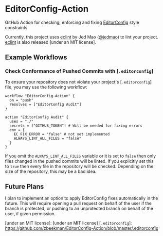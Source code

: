 # EditorConfig-Action

GitHub Action for checking, enforcing and fixing [EditorConfig] style constraints

Currently, this project uses [eclint] by Jed Mao ([@jedmao]) to lint your project. [eclint] is also
released [under an MIT license].

## Example Workflows

### Check Conformance of Pushed Commits with [`.editorconfig`]

To ensure your repository does not violate your project's [`.editorconfig`] file, you may use the
following workflow:

```workflow
workflow "EditorConfig-Action" {
  on = "push"
  resolves = ["EditorConfig Audit"]
}

action "EditorConfig Audit" {
  uses = "./"
  secrets = ["GITHUB_TOKEN"] # Will be needed for fixing errors
  env = {
    EC_FIX_ERROR = "false" # not yet implemented
    ALWAYS_LINT_ALL_FILES = "false"
  }
}
```

If you omit the  `ALWAYS_LINT_ALL_FILES` variable or it is set to `false` then only files changed in
the pushed commits will be linted. If you explicitly set this to `true` then every file in the
repository will be checked. Depending on the size of the repository, this may be a bad idea.

## Future Plans

I plan to implement an option to apply EditorConfig fixes automatically in the future. This will
require opening a pull request on behalf of the user if the branch is protected, or pushing to an
unprotected branch on behalf of the user, if given permission.


[EditorConfig]: https://editorconfig.org
[eclint]: https://github.com/jedmao/eclint
[@jedmao]: https://github.com/jedmao
[under an MIT license]: [under an MIT license]
[`.editorconfig`]: https://github.com/zbeekman/EditorConfig-Action/blob/master/.editorconfig
